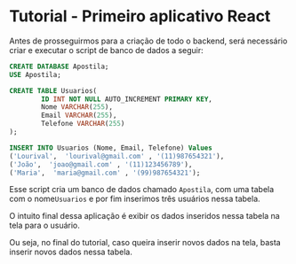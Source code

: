 # Tutorial - Primeiro aplicativo React

Antes de prosseguirmos para a criação de todo o backend, será necessário criar e executar o script de banco de dados a seguir:

``` SQL
CREATE DATABASE Apostila;
USE Apostila;

CREATE TABLE Usuarios(
		ID INT NOT NULL AUTO_INCREMENT PRIMARY KEY,
        Nome VARCHAR(255),
        Email VARCHAR(255),
        Telefone VARCHAR(255)
);

INSERT INTO Usuarios (Nome, Email, Telefone) Values 
('Lourival',  'lourival@gmail.com' , '(11)987654321'),
('João',  'joao@gmail.com' , '(11)123456789'),
('Maria',  'maria@gmail.com' , '(99)987654321');

```

Esse script cria um banco de dados chamado ```Apostila```, com uma tabela com o nome```Usuarios``` e por fim inserimos três usuários nessa tabela.

O intuito final dessa aplicação é exibir os dados inseridos nessa tabela na tela para o usuário.

Ou seja, no final do tutorial, caso queira inserir novos dados na tela, basta inserir novos dados nessa tabela.
